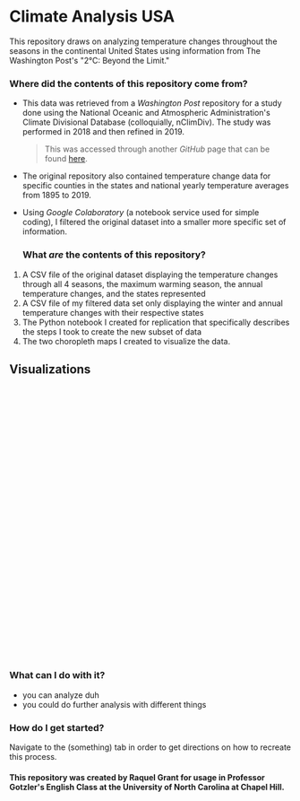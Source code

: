 # Climate Analysis USA

This repository draws on analyzing temperature changes throughout the seasons in the continental United States using information from The Washington Post's "2°C: Beyond the Limit."
 
### Where did the contents of this repository come from?

- This data was retrieved from a *Washington Post* repository for a study done using the National Oceanic and Atmospheric Administration's Climate Divisional Database (colloquially, nClimDiv). The study was performed in 2018 and then refined in 2019.
   > This was accessed through another *GitHub* page that can be found [here](https://github.com/washingtonpost/data-2C-beyond-the-limit-usa).
- The original repository also contained temperature change data for specific counties in the states and national yearly temperature averages from 1895 to 2019.
- Using *Google Colaboratory* (a notebook service used for simple coding), I filtered the original dataset into a smaller more specific set of information. 

  ### What *are* the contents of this repository?

1. A CSV file of the original dataset displaying the temperature changes through all 4 seasons, the maximum warming season, the annual temperature changes, and the states represented
2. A CSV file of my filtered data set only displaying the winter and annual temperature changes with their respective states
3. The Python notebook I created for replication that specifically describes the steps I took to create the new subset of data  
4. The two choropleth maps I created to visualize the data.

## Visualizations

<div style="min-height:483px"><Graph></Graph><noscript><img src="https://datawrapper.dwcdn.net/vOH2p/full.png" alt="" /></noscript></div>


### What can I do with it?

- you can analyze duh
- you could do further analysis with different things

### How do I get started?

Navigate to the (something) tab in order to get directions on how to recreate this process. 
#### This repository was created by Raquel Grant for usage in Professor Gotzler's English Class at the University of North Carolina at Chapel Hill. 
